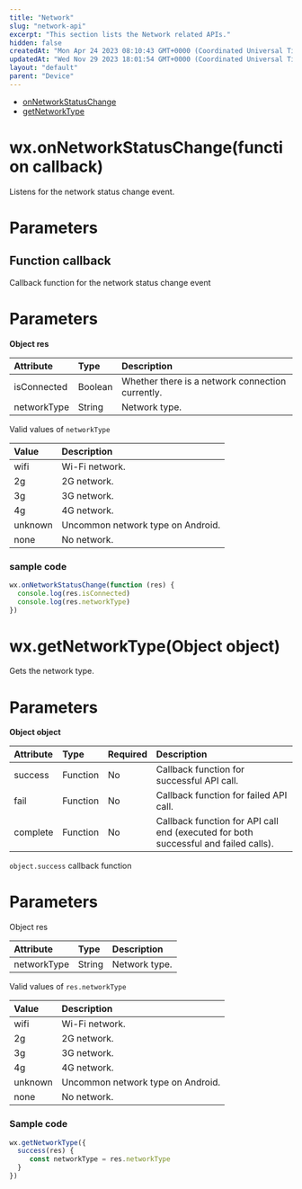 ```yaml
---
title: "Network"
slug: "network-api"
excerpt: "This section lists the Network related APIs."
hidden: false
createdAt: "Mon Apr 24 2023 08:10:43 GMT+0000 (Coordinated Universal Time)"
updatedAt: "Wed Nov 29 2023 18:01:54 GMT+0000 (Coordinated Universal Time)"
layout: "default"
parent: "Device"
---
```

- [onNetworkStatusChange](doc:network-api#wxonnetworkstatuschangefunction-callback)
- [getNetworkType](doc:network-api#wxgetnetworktypeobject-object)

# wx.onNetworkStatusChange(function callback)

Listens for the network status change event.

# Parameters

## Function callback

Callback function for the network status change event

# Parameters

**Object res**

| Attribute   | Type    | Description                                      |
| :---------- | :------ | :----------------------------------------------- |
| isConnected | Boolean | Whether there is a network connection currently. |
| networkType | String  | Network type.                                    |

Valid values of `networkType`

| Value   | Description                       |
| :------ | :-------------------------------- |
| wifi    | Wi-Fi network.                    |
| 2g      | 2G network.                       |
| 3g      | 3G network.                       |
| 4g      | 4G network.                       |
| unknown | Uncommon network type on Android. |
| none    | No network.                       |

### sample code

```javascript JavaScript
wx.onNetworkStatusChange(function (res) {
  console.log(res.isConnected)
  console.log(res.networkType)
})
```

# wx.getNetworkType(Object object)

Gets the network type.

# Parameters

**Object object**

| Attribute | Type     | Required | Description                                                                         |
| :-------- | :------- | :------- | :---------------------------------------------------------------------------------- |
| success   | Function | No       | Callback function for successful API call.                                          |
| fail      | Function | No       | Callback function for failed API call.                                              |
| complete  | Function | No       | Callback function for API call end (executed for both successful and failed calls). |

`object.success` callback function

# Parameters

Object res

| Attribute   | Type   | Description   |
| :---------- | :----- | :------------ |
| networkType | String | Network type. |

Valid values of `res.networkType`

| Value   | Description                       |
| :------ | :-------------------------------- |
| wifi    | Wi-Fi network.                    |
| 2g      | 2G network.                       |
| 3g      | 3G network.                       |
| 4g      | 4G network.                       |
| unknown | Uncommon network type on Android. |
| none    | No network.                       |

### Sample code

```javascript JavaScript
wx.getNetworkType({
  success(res) {
 	 const networkType = res.networkType
  }
})
```
